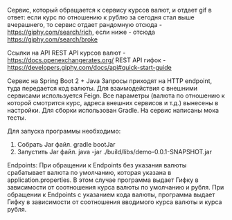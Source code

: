 Сервис, который обращается к сервису курсов валют, и отдает gif в ответ:
если курс по отношению к рублю за сегодня стал выше вчерашнего, то сервис отдает рандомную отсюда - https://giphy.com/search/rich,
если ниже - отсюда https://giphy.com/search/broke

Ссылки на API
REST API курсов валют - https://docs.openexchangerates.org/
REST API гифок - https://developers.giphy.com/docs/api#quick-start-guide

Сервис на Spring Boot 2 + Java
Запросы приходят на HTTP endpoint, туда передается код валюты.
Для взаимодействия с внешними сервисами используется Feign.
Все параметры (валюта по отношению к которой смотрится курс, адреса внешних сервисов и т.д.) вынесены в настройки. 
Для сборки использован Gradle. На сервис написаны мока тесты.

Для запуска программы необходимо:
1. Собрать Jar файл. gradle bootJar
2. Запустить Jar файл. java -jar ./build/libs/demo-0.0.1-SNAPSHOT.jar

Endpoints:
При обращении к Endpoints без указания валюты срабатывает валюта по умолчанию, которая указана в application.properties. В этом случае программа выдает Гифку в зависимости от соотношения курса валюты по умолчанию и рубля.
При обращении к Endpoints с указанием кода валюты, программа выдает Гифку в зависимости от соотношения вводимого курса валюты и курса рубля.

